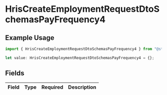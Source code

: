 # HrisCreateEmploymentRequestDtoSchemasPayFrequency4

## Example Usage

```typescript
import { HrisCreateEmploymentRequestDtoSchemasPayFrequency4 } from "@stackone/stackone-client-ts/sdk/models/shared";

let value: HrisCreateEmploymentRequestDtoSchemasPayFrequency4 = {};
```

## Fields

| Field       | Type        | Required    | Description |
| ----------- | ----------- | ----------- | ----------- |